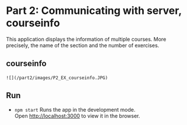 # Part 2: Communicating with server, courseinfo

This application displays the information of multiple courses. More precisely, the name of the section and the number of exercises.

## courseinfo
    ![](/part2/images/P2_EX_courseinfo.JPG)

## Run 
- `npm start`
Runs the app in the development mode.<br />
Open [http://localhost:3000](http://localhost:3000) to view it in the browser.